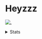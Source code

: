 # Heyzzz  

[![.](https://skillicons.dev/icons?i=js,ts,nextjs,nestjs,mongodb)](https://skillicons.dev)  

<details>
<summary>Stats</summary
<!--START_SECTION:waka-->

```txt
TypeScript    17 hrs 11 mins  ███████████████████▒░░░░░   77.40 %
JSON          3 hrs 4 mins    ███▒░░░░░░░░░░░░░░░░░░░░░   13.87 %
Rust          1 hr 8 mins     █▒░░░░░░░░░░░░░░░░░░░░░░░   05.11 %
JavaScript    39 mins         ▓░░░░░░░░░░░░░░░░░░░░░░░░   02.98 %
TOML          6 mins          ░░░░░░░░░░░░░░░░░░░░░░░░░   00.46 %
```

<!--END_SECTION:waka-->
</details>
